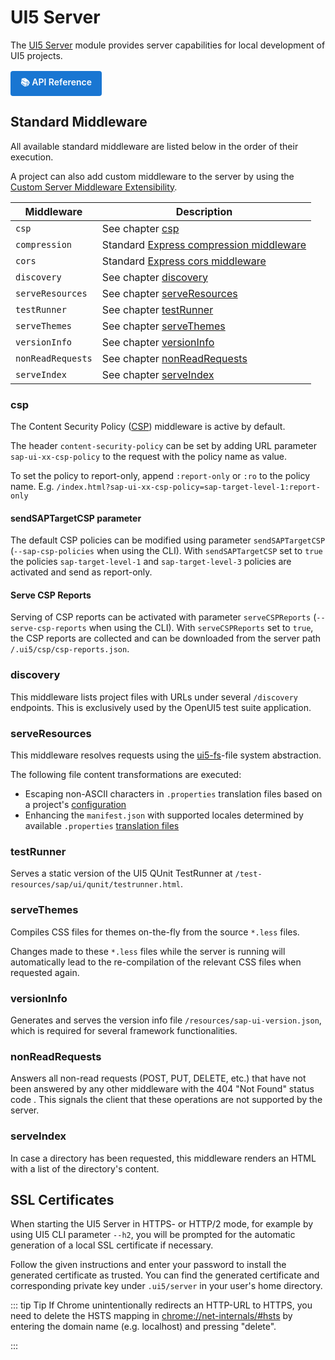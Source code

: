 # UI5 Server

The [UI5 Server](https://github.com/SAP/ui5-server) module provides server capabilities for local development of UI5 projects.

<div style="margin: 1rem 0;">
  <a href="https://ui5.github.io/cli/v4/api/module-@ui5_server.html" target="_blank" style="display: inline-block; padding: 8px 16px; background: #1976d2; color: white; text-decoration: none; border-radius: 4px; font-weight: 600; font-size: 14px;">
    📚 API Reference
  </a>
</div>

## Standard Middleware

All available standard middleware are listed below in the order of their execution.

A project can also add custom middleware to the server by using the [Custom Server Middleware Extensibility](./extensibility/CustomServerMiddleware).

| Middleware | Description |
| ---- | ---- |
| `csp` | See chapter [csp](#csp) |
| `compression` | Standard [Express compression middleware](http://expressjs.com/en/resources/middleware/compression.html) |
| `cors` | Standard [Express cors middleware](http://expressjs.com/en/resources/middleware/cors.html) |
| `discovery` |  See chapter [discovery](#discovery) |
| `serveResources` | See chapter [serveResources](#serveresources) |
| `testRunner` | See chapter [testRunner](#testrunner) |
| `serveThemes` | See chapter [serveThemes](#servethemes)  |
| `versionInfo` | See chapter [versionInfo](#versioninfo)  |
| `nonReadRequests` | See chapter [nonReadRequests](#nonreadrequests)  |
| `serveIndex` | See chapter [serveIndex](#serveindex)  |

### csp
The Content Security Policy ([CSP](https://www.w3.org/TR/CSP/)) middleware is active by default.

The header `content-security-policy` can be set by adding URL parameter `sap-ui-xx-csp-policy` to the request with the policy name as value.

To set the policy to report-only, append `:report-only` or `:ro` to the policy name.
E.g. `/index.html?sap-ui-xx-csp-policy=sap-target-level-1:report-only`

#### sendSAPTargetCSP parameter
The default CSP policies can be modified using parameter `sendSAPTargetCSP` (`--sap-csp-policies` when using the CLI).
With `sendSAPTargetCSP` set to `true` the policies `sap-target-level-1` and `sap-target-level-3` policies are activated and send as report-only.

#### Serve CSP Reports
Serving of CSP reports can be activated with parameter `serveCSPReports` (`--serve-csp-reports` when using the CLI).
With `serveCSPReports` set to `true`, the CSP reports are collected and can be downloaded from the server path `/.ui5/csp/csp-reports.json`.

### discovery

This middleware lists project files with URLs under several `/discovery` endpoints. This is exclusively used by the OpenUI5 test suite application.

### serveResources
This middleware resolves requests using the [ui5-fs](https://github.com/SAP/ui5-fs)-file system abstraction.

The following file content transformations are executed:

- Escaping non-ASCII characters in `.properties` translation files based on a project's [configuration](./Configuration#encoding-of-properties-files)
- Enhancing the `manifest.json` with supported locales determined by available `.properties` [translation files](./Builder#generation-of-supported-locales)

### testRunner
Serves a static version of the UI5 QUnit TestRunner at `/test-resources/sap/ui/qunit/testrunner.html`.

### serveThemes
Compiles CSS files for themes on-the-fly from the source `*.less` files.

Changes made to these `*.less` files while the server is running will automatically lead to the re-compilation of the relevant CSS files when requested again.

### versionInfo
Generates and serves the version info file `/resources/sap-ui-version.json`, which is required for several framework functionalities.

### nonReadRequests
Answers all non-read requests (POST, PUT, DELETE, etc.) that have not been answered by any other middleware with the 404 "Not Found" status code . This signals the client that these operations are not supported by the server.

### serveIndex
In case a directory has been requested, this middleware renders an HTML with a list of the directory's content.

## SSL Certificates
When starting the UI5 Server in HTTPS- or HTTP/2 mode, for example by using UI5 CLI parameter `--h2`, you will be prompted for the automatic generation of a local SSL certificate if necessary.

Follow the given instructions and enter your password to install the generated certificate as trusted. You can find the generated certificate and corresponding private key under `.ui5/server` in your user's home directory.

::: tip Tip
If Chrome unintentionally redirects an HTTP-URL to HTTPS, you need to delete the HSTS mapping in [chrome://net-internals/#hsts](chrome://net-internals/#hsts) by entering the domain name (e.g. localhost) and pressing "delete".

:::
